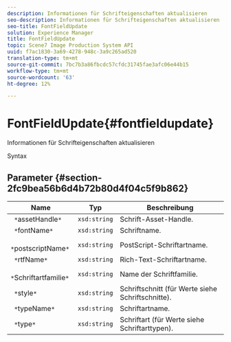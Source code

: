 ```yaml
---
description: Informationen für Schrifteigenschaften aktualisieren
seo-description: Informationen für Schrifteigenschaften aktualisieren
seo-title: FontFieldUpdate
solution: Experience Manager
title: FontFieldUpdate
topic: Scene7 Image Production System API
uuid: f7ac1830-3a69-4278-948c-3a9c265ad520
translation-type: tm+mt
source-git-commit: 7bc7b3a86fbcdc57cfdc31745fae3afc06e44b15
workflow-type: tm+mt
source-wordcount: '63'
ht-degree: 12%

---
```



# FontFieldUpdate{#fontfieldupdate}

Informationen für Schrifteigenschaften aktualisieren

Syntax

## Parameter {#section-2fc9bea56b6d4b72b80d4f04c5f9b862}

| Name | Typ | Beschreibung |
|---|---|---|
| ` *`assetHandle`*` | `xsd:string` | Schrift-Asset-Handle. |
| ` *`fontName`*` | `xsd:string` | Schriftname. |
| ` *`postscriptName`*` | `xsd:string` | PostScript-Schriftartname. |
| ` *`rtfName`*` | `xsd:string` | Rich-Text-Schriftartname. |
| ` *`Schriftartfamilie`*` | `xsd:string` | Name der Schriftfamilie. |
| ` *`style`*` | `xsd:string` | Schriftschnitt (für Werte siehe Schriftschnitte). |
| ` *`typeName`*` | `xsd:string` | Schriftartname. |
| ` *`type`*` | `xsd:string` | Schriftart (für Werte siehe Schriftarttypen). |

